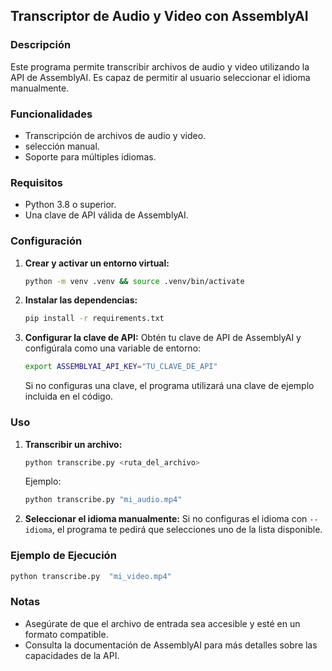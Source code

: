 ## Transcriptor de Audio y Video con AssemblyAI

### Descripción
Este programa permite transcribir archivos de audio y video utilizando la API de AssemblyAI. Es capaz de permitir al usuario seleccionar el idioma manualmente. 

### Funcionalidades
- Transcripción de archivos de audio y video.
- selección manual.
- Soporte para múltiples idiomas.

### Requisitos
- Python 3.8 o superior.
- Una clave de API válida de AssemblyAI.

### Configuración
1. **Crear y activar un entorno virtual:**
   ```bash
   python -m venv .venv && source .venv/bin/activate
   ```

2. **Instalar las dependencias:**
   ```bash
   pip install -r requirements.txt
   ```

3. **Configurar la clave de API:**
   Obtén tu clave de API de AssemblyAI y configúrala como una variable de entorno:
   ```bash
   export ASSEMBLYAI_API_KEY="TU_CLAVE_DE_API"
   ```
   Si no configuras una clave, el programa utilizará una clave de ejemplo incluida en el código.

### Uso
1. **Transcribir un archivo:**
   ```bash
   python transcribe.py <ruta_del_archivo>
   ```
   Ejemplo:
   ```bash
   python transcribe.py "mi_audio.mp4"
   ```

2. **Seleccionar el idioma manualmente:**
   Si no configuras el idioma con `--idioma`, el programa te pedirá que selecciones uno de la lista disponible.



### Ejemplo de Ejecución
```bash
python transcribe.py  "mi_video.mp4"
```

### Notas
- Asegúrate de que el archivo de entrada sea accesible y esté en un formato compatible.
- Consulta la documentación de AssemblyAI para más detalles sobre las capacidades de la API.


